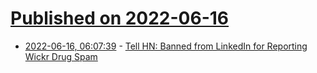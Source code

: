 # [Published on 2022-06-16](index.md)

* [2022-06-16, 06:07:39](https://news.ycombinator.com/item?id=31762904) - [Tell HN: Banned from LinkedIn for Reporting Wickr Drug Spam](https://news.ycombinator.com/item?id=31762904)
